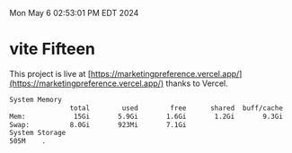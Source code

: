 Mon May  6 02:53:01 PM EDT 2024

# vite Fifteen


This project is live at [https://marketingpreference.vercel.app/](https://marketingpreference.vercel.app/) thanks to Vercel.

```bash
System Memory
               total        used        free      shared  buff/cache   available
Mem:            15Gi       5.9Gi       1.6Gi       1.2Gi       9.3Gi       9.3Gi
Swap:          8.0Gi       923Mi       7.1Gi
System Storage
505M	.
